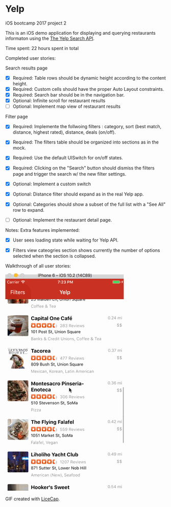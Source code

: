 # Yelp
iOS bootcamp 2017 project 2 

This is an iOS demo application for displaying and querying restaurants informaton using the [The Yelp Search API](https://www.yelp.com/developers/documentation/v2/search_api).

Time spent: 22 hours spent in total

Completed user stories:

Search results page
 * [x] Required: Table rows should be dynamic height according to the content height.
 * [x] Required: Custom cells should have the proper Auto Layout constraints.
 * [x] Required: Search bar should be in the navigation bar.
 * [x] Optional: Infinite scroll for restaurant results
 * [ ] Optional: Implement map view of restaurant results
 
Filter page
 * [x] Required: Implemente the follwoing filters : category, sort (best match, distance, highest rated), distance, deals (on/off).
 * [x] Required: The filters table should be organized into sections as in the mock.
 * [x] Required: Use the default UISwitch for on/off states. 
 * [x] Required: Clicking on the "Search" button should dismiss the filters page and trigger the search w/ the new filter settings.
 * [x] Optional: Implement a custom switch
 * [x] Optional: Distance filter should expand as in the real Yelp app.
 * [x] Optional: Categories should show a subset of the full list with a "See All" row to expand.
 * [ ] Optional: Implement the restaurant detail page.

 
Notes:
Extra features implemented:
 * [x] User sees loading state while waiting for Yelp API. 
 * [x] Filters view cateogries section shows currently the number of options selected when the section is collapsed. 


Walkthrough of all user stories:

![Video Walkthrough](Yelp.gif)

GIF created with [LiceCap](http://www.cockos.com/licecap/).
